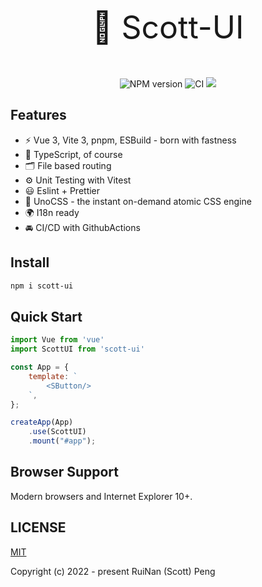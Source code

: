 <p align="center" style="font-size:50px"> 🎉 Scott-UI </p>


<p align="center">
    <img src="https://img.shields.io/npm/v/scott-ui?color=c95f8b&amp;label=" alt="NPM version">
    <img src="https://github.com/iscottt/scott-ui/actions/workflows/main.yml/badge.svg?branch=main" alt="CI" style="max-width: 100%;"/>
    <img src="https://img.shields.io/github/license/iscottt/scott-ui?color=red"/>
</p>


## Features

- ⚡️ Vue 3, Vite 3, pnpm, ESBuild - born with fastness
- 🦾 TypeScript, of course
- 🗂 File based routing
- ⚙️ Unit Testing with Vitest
- 😃 Eslint + Prettier
- 🎨 UnoCSS - the instant on-demand atomic CSS engine
- 🌍 I18n ready
- 🚘 CI/CD with GithubActions


## Install

```bash
npm i scott-ui
```

## Quick Start

```js
import Vue from 'vue'
import ScottUI from 'scott-ui'

const App = {
    template: `
        <SButton/>
    `,
};

createApp(App)
    .use(ScottUI)
    .mount("#app");
```

## Browser Support

Modern browsers and Internet Explorer 10+.


## LICENSE

[MIT](../../LICENSE)


Copyright (c) 2022 - present RuiNan (Scott) Peng
